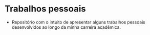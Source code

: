 # Trabalhos pessoais
- Repositório com o intuito de apresentar alguns trabalhos pessoais desenvolvidos ao longo da minha carreira acadêmica.
